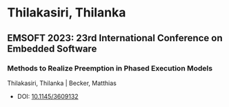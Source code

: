 # Thilakasiri, Thilanka

## EMSOFT 2023: 23rd International Conference on Embedded Software

### Methods to Realize Preemption in Phased Execution Models
Thilakasiri, Thilanka | Becker, Matthias
* DOI: [10.1145/3609132](https://doi.org/10.1145/3609132)

